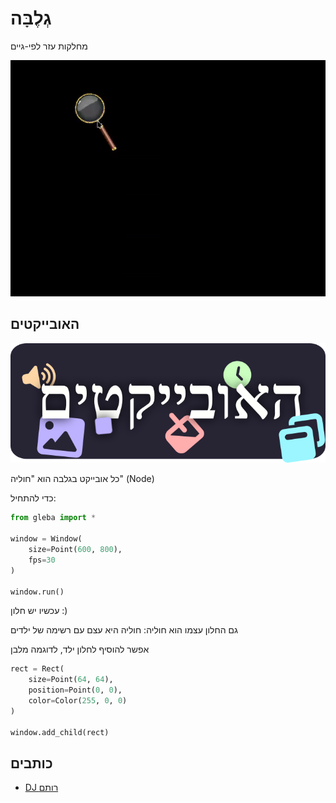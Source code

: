 # גְלֶבָּה

מחלקות עזר לפי-גיים

![גיף מוזר](https://github.com/Rotlug/Gleba/blob/master/weird.gif?raw=true)

## האובייקטים
![](https://raw.githubusercontent.com/Rotlug/Gleba/master/objects.png)


כל אובייקט בגלבה הוא "חוליה" (Node)

כדי להתחיל:
```python
from gleba import *

window = Window(
    size=Point(600, 800),
    fps=30
)

window.run()
```
עכשיו יש חלון :)

גם החלון עצמו הוא חוליה: חוליה היא עצם עם רשימה של ילדים

אפשר להוסיף לחלון ילד, לדוגמה מלבן
```python
rect = Rect(
    size=Point(64, 64),
    position=Point(0, 0),
    color=Color(255, 0, 0)
)

window.add_child(rect)
```
## כותבים

- [DJ רותם](https://www.github.com/rotlug)

